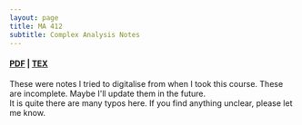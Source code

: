 ```yaml
---
layout: page
title: MA 412
subtitle: Complex Analysis Notes
---
```


#### [PDF](/math/ma-412/notes.pdf) | [TEX](https://github.com/aryamanmaithani/math/tree/master/ma-412)

These were notes I tried to digitalise from when I took this course. These are incomplete. Maybe I'll update them in the future.  
It is quite there are many typos here. If you find anything unclear, please let me know. 